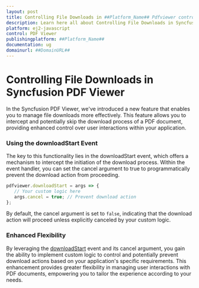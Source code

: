 ```yaml
---
layout: post
title: Controlling File Downloads in ##Platform_Name## Pdfviewer control | Syncfusion
description: Learn here all about Controlling File Downloads in Syncfusion ##Platform_Name## Pdfviewer control of Syncfusion Essential JS 2 and more.
platform: ej2-javascript
control: PDF Viewer
publishingplatform: ##Platform_Name##
documentation: ug
domainurl: ##DomainURL##
---
```


# Controlling File Downloads in Syncfusion PDF Viewer

In the Syncfusion PDF Viewer, we've introduced a new feature that enables you to manage file downloads more effectively. This feature allows you to intercept and potentially skip the download process of a PDF document, providing enhanced control over user interactions within your application.

### Using the downloadStart Event

The key to this functionality lies in the downloadStart event, which offers a mechanism to intercept the initiation of the download process. Within the event handler, you can set the cancel argument to true to programmatically prevent the download action from proceeding.

```js
pdfviewer.downloadStart = args => {
   // Your custom logic here
   args.cancel = true; // Prevent download action
};
```

By default, the cancel argument is set to `false`, indicating that the download action will proceed unless explicitly canceled by your custom logic.

### Enhanced Flexibility

By leveraging the [downloadStart](https://helpej2.syncfusion.com/javascript/documentation/api/pdfviewer/#downloadstart) event and its cancel argument, you gain the ability to implement custom logic to control and potentially prevent download actions based on your application's specific requirements. This enhancement provides greater flexibility in managing user interactions with PDF documents, empowering you to tailor the experience according to your needs.